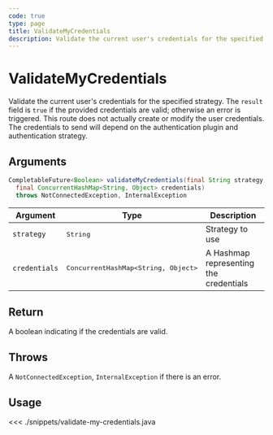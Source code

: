 ```yaml
---
code: true
type: page
title: ValidateMyCredentials
description: Validate the current user's credentials for the specified strategy.
---
```


# ValidateMyCredentials

Validate the current user's credentials for the specified strategy. The `result` field is `true` if the provided credentials are valid; otherwise an error is triggered. This route does not actually create or modify the user credentials. The credentials to send will depend on the authentication plugin and authentication strategy.

## Arguments

```java
CompletableFuture<Boolean> validateMyCredentials(final String strategy,
  final ConcurrentHashMap<String, Object> credentials)
  throws NotConnectedException, InternalException
```

| Argument      | Type               | Description                          |
|---------------|--------------------|--------------------------------------|
| `strategy`    | <pre>String</pre>  | Strategy to use                      |
| `credentials` | <pre>ConcurrentHashMap<String, Object></pre> | A Hashmap representing the credentials |

## Return

A boolean indicating if the credentials are valid.

## Throws

A `NotConnectedException`, `InternalException` if there is an error.

## Usage

<<< ./snippets/validate-my-credentials.java

